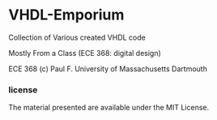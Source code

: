 VHDL-Emporium
=============

Collection of Various created VHDL code

Mostly From a Class (ECE 368: digital design)

ECE 368 (c) Paul F. University of Massachusetts Dartmouth

### license

The material presented are available under the MIT License.
